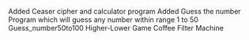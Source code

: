 Added Ceaser cipher and calculator program
Added Guess the number Program which will guess any number within range 1 to 50
Guess_number50to100
Higher-Lower Game
Coffee Filter Machine
